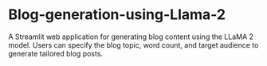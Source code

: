 # Blog-generation-using-Llama-2
A Streamlit web application for generating blog content using the LLaMA 2 model. Users can specify the blog topic, word count, and target audience to generate tailored blog posts.

